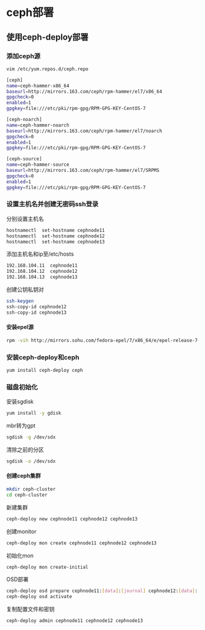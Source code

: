 # ceph部署

## 使用ceph-deploy部署

### 添加ceph源

```sh
vim /etc/yum.repos.d/ceph.repo

[ceph]
name=ceph-hammer-x86_64
baseurl=http://mirrors.163.com/ceph/rpm-hammer/el7/x86_64
gpgcheck=0
enabled=1
gpgkey=file:///etc/pki/rpm-gpg/RPM-GPG-KEY-CentOS-7

[ceph-noarch]
name=ceph-hammer-noarch
baseurl=http://mirrors.163.com/ceph/rpm-hammer/el7/noarch
gpgcheck=0
enabled=1
gpgkey=file:///etc/pki/rpm-gpg/RPM-GPG-KEY-CentOS-7

[ceph-source]
name=ceph-hammer-source
baseurl=http://mirrors.163.com/ceph/rpm-hammer/el7/SRPMS
gpgcheck=0
enabled=1
gpgkey=file:///etc/pki/rpm-gpg/RPM-GPG-KEY-CentOS-7
```

### 设置主机名并创建无密码ssh登录

分别设置主机名

```sh
hostnamectl  set-hostname cephnode11
hostnamectl  set-hostname cephnode12
hostnamectl  set-hostname cephnode13
```

添加主机名和ip至/etc/hosts

```sh
192.168.104.11  cephnode11
192.168.104.12  cephnode12
192.168.104.13  cephnode13
```

创建公钥私钥对

```sh
ssh-keygen
ssh-copy-id cephnode12
ssh-copy-id cephnode13
```

#### 安装epel源

```sh
rpm -vih http://mirrors.sohu.com/fedora-epel/7/x86_64/e/epel-release-7-2.noarch.rpm
```

### 安装ceph-deploy和ceph

```sh
yum install ceph-deploy ceph
```

### 磁盘初始化

安装sgdisk

```sh
yum install -y gdisk
```

mbr转为gpt

```sh
sgdisk -g /dev/sdx
```

清除之前的分区

```sh
sgdisk -o /dev/sdx
```

#### 创建ceph集群

```sh
mkdir ceph-cluster
cd ceph-cluster
```

新建集群

```sh
ceph-deploy new cephnode11 cephnode12 cephnode13
```

创建monitor

```sh
ceph-deploy mon create cephnode11 cephnode12 cephnode13
```

初始化mon

```sh
ceph-deploy mon create-initial
```

OSD部署

```sh
ceph-deploy osd prepare cephnode11:[data]:[journal] cephnode12:[data]:[journal] ...
ceph-deploy osd activate
```

复制配置文件和密钥

```sh
ceph-deploy admin cephnode11 cephnode12 cephnode13
```